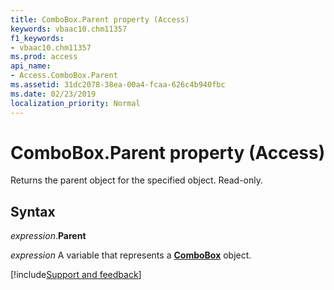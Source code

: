 ```yaml
---
title: ComboBox.Parent property (Access)
keywords: vbaac10.chm11357
f1_keywords:
- vbaac10.chm11357
ms.prod: access
api_name:
- Access.ComboBox.Parent
ms.assetid: 31dc2078-38ea-00a4-fcaa-626c4b940fbc
ms.date: 02/23/2019
localization_priority: Normal
---
```



# ComboBox.Parent property (Access)

Returns the parent object for the specified object. Read-only.


## Syntax

_expression_.**Parent**

_expression_ A variable that represents a **[ComboBox](Access.ComboBox.md)** object.




[!include[Support and feedback](~/includes/feedback-boilerplate.md)]